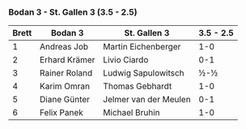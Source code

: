 ### Bodan 3 - St. Gallen 3 (3.5 - 2.5)

| Brett | Bodan 3       | St. Gallen 3          | 3.5 - 2.5 |
|-------|---------------|-----------------------|-----------|
| 1     | Andreas Job   | Martin Eichenberger   | 1-0       |
| 2     | Erhard Krämer | Livio Ciardo          | 0-1       |
| 3     | Rainer Roland | Ludwig Sapulowitsch   | ½-½       |
| 4     | Karim Omran   | Thomas Gebhardt       | 1-0       |
| 5     | Diane Günter  | Jelmer van der Meulen | 0-1       |
| 6     | Felix Panek   | Michael Bruhin        | 1-0       |
